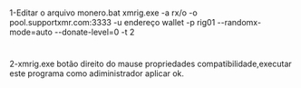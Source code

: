 #
1-Editar o arquivo monero.bat xmrig.exe -a rx/o -o pool.supportxmr.com:3333 -u endereço wallet -p rig01 --randomx-mode=auto --donate-level=0 -t 2

#
2-xmrig.exe botão direito do mause propriedades compatibilidade,executar este programa como adiministrador aplicar ok.
